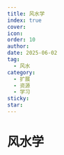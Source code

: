 ```yaml
---
title: 风水学
index: true
cover: 
icon: 
order: 10
author: 
date: 2025-06-02
tag:
  - 风水
category:
  - 扩展
  - 资源
  - 学习
sticky: 
star: 
---
```


# 风水学
